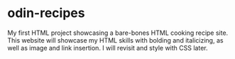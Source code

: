 # odin-recipes
My first HTML project showcasing a bare-bones HTML cooking recipe site. This website will showcase my HTML skills with bolding and italicizing, as well as image and link insertion. I will revisit and style with CSS later.
